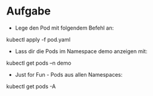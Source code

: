 # Aufgabe

* Lege den Pod mit folgendem Befehl an:

kubectl apply -f pod.yaml

* Lass dir die Pods im Namespace demo anzeigen mit:

kubectl get pods –n demo

* Just for Fun - Pods aus allen Namespaces:

kubectl get pods -A